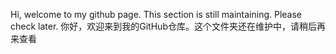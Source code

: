 Hi, welcome to my github page. This section is still maintaining. Please check later.
你好，欢迎来到我的GitHub仓库。这个文件夹还在维护中，请稍后再来查看
